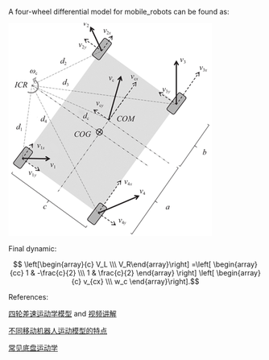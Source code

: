 A four-wheel differential model for mobile_robots can be found as:

<!-- <div align=center> -->
<img src="https://github.com/LiuxhRobotAI/awesome-learning/blob/gh-pages/docs/blogs/pictures/Four-wheel_differential_model.png">
<!-- </div> -->

Final dynamic:

$$ \left[\begin{array}{c} V_L \\\ V_R\end{array}\right] =\left[ \begin{array}{cc} 1 & -\frac{c}{2} \\\ 1 & \frac{c}{2} \end{array} \right] \left[ \begin{array}{c} v_{cx} \\\ w_c \end{array}\right].$$


References:

[四轮差速运动学模型](https://blog.csdn.net/qq_38853759/article/details/131278439) and [视频讲解](https://www.bilibili.com/video/BV1vh4y1Y7ch/)

[不同移动机器人运动模型的特点](https://cn.seer-group.com/media/140)

[常见底盘运动学](https://xxty847.github.io/2020/02/02/%E5%8E%9F%E7%90%86%E7%AF%87%EF%BC%9A%E6%9C%BA%E5%99%A8%E4%BA%BA%E5%B8%B8%E8%A7%81%E5%BA%95%E7%9B%98%E8%BF%90%E5%8A%A8%E5%AD%A6%E5%88%86%E6%9E%90/)

